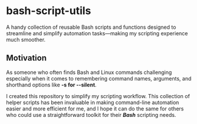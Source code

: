 # bash-script-utils

A handy collection of reusable Bash scripts and functions designed to streamline
and simplify automation tasks—making my scripting experience much smoother.

## Motivation

As someone who often finds Bash and Linux commands challenging especially
when it comes to remembering command names, arguments, and shorthand
options like **-s for --silent**.

I created this repository to simplify my scripting workflow.
This collection of helper scripts has been invaluable in making command-line
automation easier and more efficient for me, and I hope it can do the same for
others who could use a straightforward toolkit for their **_Bash_** scripting needs.
